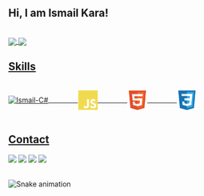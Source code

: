 ## Hi, I am Ismail Kara! 
</br>
 <div>
  <a href="https://github.com/ikara0">
   <img align="center" height="170" src="https://github-readme-stats.vercel.app/api/top-langs/?username=ikara0&layout=compact&langs_count=16&theme=dracula"/>
  <img align="center" src="https://github-readme-stats.vercel.app/api?username=ikara0&show_icons=true&theme=dracula&include_all_commits=true&count_private=true&hide=issues"/>
   
</div>
 
 ## Skills
<div style="display: inline_block"><br>
  <img height="40" align="center" alt="Ismail-C#" height="30" width="40" src="https://raw.githubusercontent.com/devicons/devicon/master/icons/c#/c#-plain.svg">
 &nbsp;&nbsp;&nbsp;&nbsp;&nbsp;&nbsp;&nbsp;&nbsp;&nbsp;&nbsp;&nbsp;&nbsp;&nbsp;
  <img height="40" align="center" alt="Ismail-Js" height="30" width="40" src="https://raw.githubusercontent.com/devicons/devicon/master/icons/javascript/javascript-plain.svg">
 &nbsp;&nbsp;&nbsp;&nbsp;&nbsp;&nbsp;&nbsp;&nbsp;&nbsp;&nbsp;&nbsp;&nbsp;&nbsp;
  <img height="40" align="center" alt="Ismail-HTML" height="30" width="40" src="https://raw.githubusercontent.com/devicons/devicon/master/icons/html5/html5-original.svg">
 &nbsp;&nbsp;&nbsp;&nbsp;&nbsp;&nbsp;&nbsp;&nbsp;&nbsp;&nbsp;&nbsp;&nbsp;&nbsp;
  <img height="40" align="center" alt="Ismail-CSS" height="30" width="40" src="https://raw.githubusercontent.com/devicons/devicon/master/icons/css3/css3-original.svg">
 
</div>
 
</br>

## Contact 
<div> 
  <a href="https://www.linkedin.com/in/ikara0" target="_blank"><img src="https://img.shields.io/badge/-LinkedIn-%230077B5?style=for-the-badge&logo=linkedin&logoColor=white" target="_blank"></a> 
  <a href="https://twitter.com/ikaraa_" target="_blank"><img src="https://img.shields.io/badge/-Twitter-%23EA4335?style=for-the-badge&logo=youtube&logoColor=white" target="_blank"></a>
  <a href="https://instagram.com/i.kara_" target="_blank"><img src="https://img.shields.io/badge/-Instagram-%23E4405F?style=for-the-badge&logo=instagram&logoColor=white" target="_blank"></a>
  <a href = "mailto: i.kara.001@outlook.com"><img src="https://img.shields.io/badge/-Gmail-%23333?style=for-the-badge&logo=outlook&logoColor=white" target="_blank"></a>
 </br>
</br>

  ![Snake animation](https://github.com/ikara0/ikara0/blob/output/github-contribution-grid-snake.svg)
  
</div>

